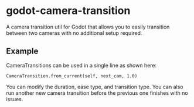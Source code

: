 # godot-camera-transition
A camera transition util for Godot that allows you to easily transition between two cameras with no additional setup required.

## Example
CameraTransitions can be used in a single line as shown here:
```
CameraTransition.from_current(self, next_cam, 1.0)
```
You can modify the duration, ease type, and transition type.
You can also run another new camera transition before the previous one finishes with no issues.
